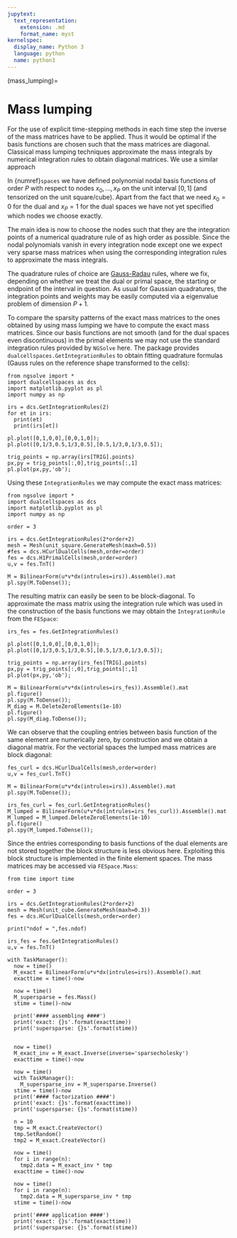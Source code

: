 ```yaml
---
jupytext:
  text_representation:
    extension: .md
    format_name: myst
kernelspec:
  display_name: Python 3
  language: python
  name: python3
---
```



(mass_lumping)=
# Mass lumping
For the use of explicit time-stepping methods in each time step the inverse of the mass matrices have to be applied. Thus it would be optimal if the basis functions are chosen such that the mass matrices are diagonal. 
Classical mass lumping techniques approximate the mass integrals by numerical integration rules to obtain diagonal matrices. We use a  similar approach


In {numref}`spaces` we have defined polynomial nodal basis functions of order $P$ with respect to nodes $x_0,\ldots,x_P$ on the unit interval $[0,1]$ (and tensorized on the unit square/cube). Apart from the fact that we need $x_0=0$ for the dual and $x_P=1$ for the dual spaces we have not yet specified which nodes we choose exactly.

The main idea is now to choose the nodes such that they are the integration points of a numerical quadrature rule of as high order as possible. Since the nodal polynomials vanish in every integration node except one we expect very sparse mass matrices when using the corresponding integration rules to approximate the mass integrals.

The quadrature rules of choice are [Gauss-Radau](https://mathworld.wolfram.com/RadauQuadrature.html) rules, where we fix, depending on whether we treat the dual or primal space, the starting or endpoint of the interval in question. As usual for Gaussian quadratures, the integration points and weights may be easily computed via a eigenvalue problem of dimension $P+1$.

To compare the sparsity patterns of the exact mass matrices to the ones obtained by using mass lumping we have to compute the exact mass matrices. Since our basis functions are not smooth (and for the dual spaces even discontinuous) in the primal elements we may not use the standard integration rules provided by `NGSolve` here. The package provides `dualcellspaces.GetIntegrationRules` to obtain fitting quadrature formulas (Gauss rules on the reference shape transformed to the cells):


```{code-cell} ipython
from ngsolve import *
import dualcellspaces as dcs
import matplotlib.pyplot as pl
import numpy as np

irs = dcs.GetIntegrationRules(2)
for et in irs:
  print(et)
  print(irs[et])

pl.plot([0,1,0,0],[0,0,1,0]);
pl.plot([0,1/3,0.5,1/3,0.5],[0.5,1/3,0,1/3,0.5]);

trig_points = np.array(irs[TRIG].points)
px,py = trig_points[:,0],trig_points[:,1]
pl.plot(px,py,'ob');
```

Using these `IntegrationRules` we may compute the exact mass matrices:

```{code-cell} ipython
from ngsolve import *
import dualcellspaces as dcs
import matplotlib.pyplot as pl
import numpy as np

order = 3

irs = dcs.GetIntegrationRules(2*order+2)
mesh = Mesh(unit_square.GenerateMesh(maxh=0.5))
#fes = dcs.HCurlDualCells(mesh,order=order)
fes = dcs.H1PrimalCells(mesh,order=order)
u,v = fes.TnT()

M = BilinearForm(u*v*dx(intrules=irs)).Assemble().mat
pl.spy(M.ToDense());
```
The resulting matrix can easily be seen to be block-diagonal.
To approximate the mass matrix using the integration rule which was used in the construction of the basis functions we may obtain the `IntegrationRule` from the `FESpace`:

```{code-cell} ipython
irs_fes = fes.GetIntegrationRules()

pl.plot([0,1,0,0],[0,0,1,0]);
pl.plot([0,1/3,0.5,1/3,0.5],[0.5,1/3,0,1/3,0.5]);

trig_points = np.array(irs_fes[TRIG].points)
px,py = trig_points[:,0],trig_points[:,1]
pl.plot(px,py,'ob');

M = BilinearForm(u*v*dx(intrules=irs_fes)).Assemble().mat
pl.figure()
pl.spy(M.ToDense());
M_diag = M.DeleteZeroElements(1e-10)
pl.figure()
pl.spy(M_diag.ToDense());
```
We can observe that the coupling entries between basis function of the same element are numerically zero, by construction and we obtain a diagonal matrix.
For the vectorial spaces the lumped mass matrices are block diagonal:

```{code-cell} ipython
fes_curl = dcs.HCurlDualCells(mesh,order=order)
u,v = fes_curl.TnT()

M = BilinearForm(u*v*dx(intrules=irs)).Assemble().mat
pl.spy(M.ToDense());

irs_fes_curl = fes_curl.GetIntegrationRules()
M_lumped = BilinearForm(u*v*dx(intrules=irs_fes_curl)).Assemble().mat
M_lumped = M_lumped.DeleteZeroElements(1e-10)
pl.figure()
pl.spy(M_lumped.ToDense());
```
Since the entries corresponding to basis functions of the dual elements are not stored together the block structure is less obvious here.
Exploiting this block structure is implemented in the finite element spaces. The mass matrices may be accessed via `FESpace.Mass`:


```{code-cell} ipython
from time import time

order = 3

irs = dcs.GetIntegrationRules(2*order+2)
mesh = Mesh(unit_cube.GenerateMesh(maxh=0.3))
fes = dcs.HCurlDualCells(mesh,order=order)

print("ndof = ",fes.ndof)

irs_fes = fes.GetIntegrationRules()
u,v = fes.TnT()

with TaskManager():
  now = time()
  M_exact = BilinearForm(u*v*dx(intrules=irs)).Assemble().mat
  exacttime = time()-now

  now = time()
  M_supersparse = fes.Mass()
  stime = time()-now

  print('#### assembling ####')
  print('exact: {}s'.format(exacttime))
  print('supersparse: {}s'.format(stime))


  now = time()
  M_exact_inv = M_exact.Inverse(inverse='sparsecholesky')
  exacttime = time()-now

  now = time()
  with TaskManager():
    M_supersparse_inv = M_supersparse.Inverse()
  stime = time()-now
  print('#### factorization ####')
  print('exact: {}s'.format(exacttime))
  print('supersparse: {}s'.format(stime))

  n = 10
  tmp = M_exact.CreateVector()
  tmp.SetRandom()
  tmp2 = M_exact.CreateVector()

  now = time()
  for i in range(n):
    tmp2.data = M_exact_inv * tmp
  exacttime = time()-now

  now = time()
  for i in range(n):
    tmp2.data = M_supersparse_inv * tmp
  stime = time()-now

  print('#### application ####')
  print('exact: {}s'.format(exacttime))
  print('supersparse: {}s'.format(stime))
```

